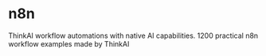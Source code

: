 # n8n
ThinkAI workflow automations with native AI capabilities. 1200 practical n8n workflow examples made by ThinkAI 
